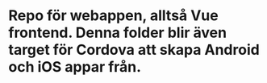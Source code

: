 # Repo för webappen, alltså Vue frontend. Denna folder blir även target för Cordova att skapa Android och iOS appar från.

